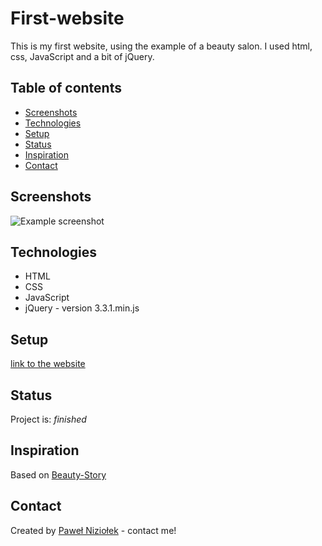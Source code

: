 # First-website

This is my first website, using the example of a beauty salon. I used html, css, JavaScript and a bit of jQuery.

## Table of contents

- [Screenshots](#screenshots)
- [Technologies](#technologies)
- [Setup](#setup)
- [Status](#status)
- [Inspiration](#inspiration)
- [Contact](#contact)

## Screenshots

![Example screenshot](./grafika/zdjecia/screenshot.png)

## Technologies

- HTML
- CSS
- JavaScript
- jQuery - version 3.3.1.min.js

## Setup

[link to the website](https://pawelniziolek.github.io/First-website/index.html)

## Status

Project is: _finished_

## Inspiration

Based on [Beauty-Story](https://www.beauty-story.pl/)

## Contact

Created by [Paweł Niziołek](pawel.r.niziolek@gmail.com) - contact me!
